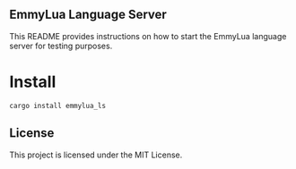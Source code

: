 ## EmmyLua Language Server

This README provides instructions on how to start the EmmyLua language server for testing purposes.

# Install

```shell
cargo install emmylua_ls
```


## License

This project is licensed under the MIT License.
